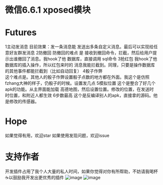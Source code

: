 微信6.6.1 xposed模块
====

Futures
==== 

1主动发消息 
   目前效果：发一条消息能 发送出多条自定义消息。最后可以实现给任意好友群发消息
2防撤回 
    防撤回的难点 是 接收到撤回命令，拦截，然后给用户提示出谁撤回了消息。我hook了他 数据库，直接调用 sql命令
3抢红包 
    我hook了他 数据库的插入操作，所以红包来时的 消息我能拦截到。同理，只要是操作数据库的其他事件都能拦截到（比如自动回复）
4骰子作弊  
     这个难点是。其他人的骰子作弊设置骰子点数的地方都在外面。我这个是仿照fzhang大神的样子，仍骰子的时候。设置发几点
5模拟位置 
     这个是整合了好几个apk的功能。从主界面能加载 高德地图，然后设置位置。修改的位置，在发送时时位置，和附近人都生效
6步数最高
   这个是反编译别人的apk，直接拿的源码。他是修改的传感器。

Hope
==== 
如果觉得有用，欢迎star
如果使用发现问题，欢迎issue

支持作者
==== 
开发插件占用了我个人大量的私人时间，如果你觉得对你有所帮助，不妨请我喝杯☕️以鼓励我开发出更优秀的插件
 ![image](https://github.com/skyun1314/AesTest/blob/master/screenshots/alipay.jpg)
![image](https://github.com/skyun1314/AesTest/blob/master/screenshots/mm_pay.png)
